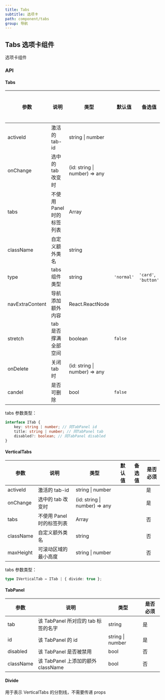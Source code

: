 ```yaml
---
title: Tabs
subtitle: 选项卡
path: component/tabs
group: 导航
---
```


## Tabs 选项卡组件

选项卡组件

### API

#### Tabs

| 参数            | 说明                      | 类型                          | 默认值     | 备选值               | 是否必须 |
| --------------- | ------------------------- | ----------------------------- | ---------- | -------------------- | -------- |
| activeId        | 激活的 tab-id             | string \| number              |            |                      | 是       |
| onChange        | 选中的 tab 改变时         | (id: string \| number) => any |            |                      | 是       |
| tabs            | 不使用 Panel 时的标签列表 | Array<ITab>                   |            |                      | 否       |
| className       | 自定义额外类名            | string                        |            |                      | 否       |
| type            | tabs 组件类型             | string                        | `'normal'` | `'card'`, `'button'` | 否       |
| navExtraContent | 导航添加额外内容          | React.ReactNode               |            |                      | 否       |
| stretch         | tab 是否撑满全部空间      | boolean                       | `false`    |                      | 否       |
| onDelete        | 关闭 tab 时               | (id: string \| number) => any |            |                      | 否       |
| candel          | 是否可删除                | bool                          | `false`    |                      | 否       |

tabs 参数类型：

```ts
interface ITab {
	key: string | number; // 同TabPanel id
	title: string | number; // 同TabPanel tab
	disabled?: boolean; // 同TabPanel disabled
}
```

#### VerticalTabs

| 参数      | 说明                      | 类型                          | 默认值 | 备选值 | 是否必须 |
| --------- | ------------------------- | ----------------------------- | ------ | ------ | -------- |
| activeId  | 激活的 tab-id             | string \| number              |        |        | 是       |
| onChange  | 选中的 tab 改变时         | (id: string \| number) => any |        |        | 是       |
| tabs      | 不使用 Panel 时的标签列表 | Array<IVerticalTab>           |        |        | 否       |
| className | 自定义额外类名            | string                        |        |        | 否       |
| maxHeight | 可滚动区域的最小高度      | string \| number              |        |        | 否       |

tabs 参数类型：

```ts
type IVerticalTab = ITab | { divide: true };
```

#### TabPanel

| 参数      | 说明                                | 类型             | 是否必须 |
| --------- | ----------------------------------- | ---------------- | -------- |
| tab       | 该 TabPanel 所对应的 tab 标签的名字 | string           | 是       |
| id        | 该 TabPanel 的 id                   | string \| number | 是       |
| disabled  | 该 TabPanel 是否被禁用              | bool             | 否       |
| className | 该 TabPanel 上添加的额外 className  | bool             | 否       |

#### Divide

用于表示 VerticalTabs 的分割线，不需要传递 props
